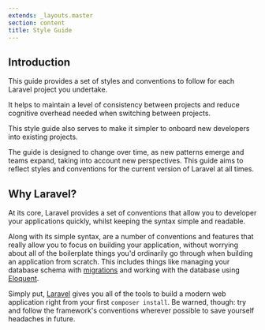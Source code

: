 ```yaml
---
extends: _layouts.master
section: content
title: Style Guide
---
```


## Introduction

This guide provides a set of styles and conventions to follow for each Laravel project you undertake.

It helps to maintain a level of consistency between projects and reduce cognitive overhead needed when switching between projects.

This style guide also serves to make it simpler to onboard new developers into existing projects.

The guide is designed to change over time, as new patterns emerge and teams expand, taking into account new perspectives. This guide aims to reflect styles and conventions for the current version of Laravel at all times.

## Why Laravel?

At its core, Laravel provides a set of conventions that allow you to developer your applications quickly, whilst keeping the syntax simple and readable.

Along with its simple syntax, are a number of conventions and features that really allow you to focus on building your application, without worrying about all of the boilerplate things you'd ordinarily go through when building an application from scratch. This includes things like managing your database schema with [migrations](/migrations-schema) and working with the database using [Eloquent](/eloquent).

Simply put, [Laravel](https://laravel.com) gives you all of the tools to build a modern web application right from your first `composer install`. Be warned, though: try and follow the framework's conventions wherever possible to save yourself headaches in future.

